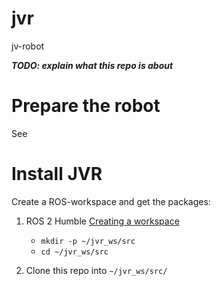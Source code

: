 # jvr

jv-robot

***TODO: explain what this repo is about***

# Prepare the robot

See [](./docs/install.md)

# Install JVR

Create a ROS-workspace and get the packages:

1.  ROS 2 Humble [Creating a
    workspace](https://docs.ros.org/en/humble/Tutorials/Beginner-Client-Libraries/Creating-A-Workspace/Creating-A-Workspace.html)

    -   `mkdir -p ~/jvr_ws/src`
    -   `cd ~/jvr_ws/src`

2.  Clone this repo into `~/jvr_ws/src/`
